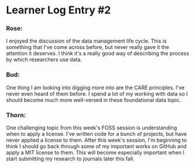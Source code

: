 # Learner Log Entry #2

### Rose:
I enjoyed the discussion of the data management life cycle. This is something that I've come across before, but never really gave it the attention it deserves. I think it's a really good way of describing the process by which researchers use data. 

### Bud: 
One thing I am looking into digging more into are the CARE principles. I've never even heard of them before. I spend a lot of my working with data so I should become much more well-versed in these foundational data topic.

### Thorn: 
One challenging topic from this week's FOSS session is understanding when to apply a license. I've written code for a bunch of projects, but have never applied a license to them. After this week's session, I'm beginning to think I should go back through some of my important works on GitHub and apply a MIT license to them. This will become especially important when I start submitting my research to journals later this fall.
